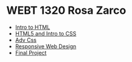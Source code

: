 # WEBT 1320 Rosa Zarco

<ul>
    <li><a href="intro_to_html/index.html" target="_blank">Intro to HTML</a></li>
    <li><a href="HTML5_intro_to_css/index.html" target="_blank">HTML5 and Intro to CSS</a></li>
    <li><a href="adv_css/index.html" target="_blank">Adv Css</a></li>
    <li><a href="responsive/index.html" target="_blank">Responsive Web Design</a></li>
    <li><a href="final/index.html" target="_blank">Final Project</a></li>
</ul>